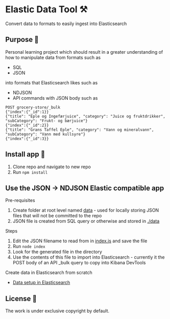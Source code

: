 # Elastic Data Tool ⚒️

Convert data to formats to easily ingest into Elasticsearch

## Purpose 💖

Personal learning project which should result in a greater understanding of how to manipulate data from formats such as

- SQL
- JSON

into formats that Elasticsearch likes such as

- NDJSON
- API commands with JSON body such as

```
POST grocery-store/_bulk
{"index":{"_id":1}}
{"title": "Eple og Ingefærjuice", "category": "Juice og fruktdrikker", "subCategory": "Frukt- og bærjuice"}
{"index":{"_id":2}}
{"title": "Grans Taffel Eple", "category": "Vann og mineralvann", "subCategory": "Vann med kullsyre"}
{"index":{"_id":3}}
```

## Install app 🐣

1. Clone repo and navigate to new repo
2. Run `npm install`

## Use the JSON -> NDJSON Elastic compatible app

Pre-requisites

1. Create folder at root level named [data](data) - used for locally storing JSON files that will not be committed to the repo
2. JSON file is created from SQL query or otherwise and stored in [./data](./data)

Steps

1. Edit the JSON filename to read from in [index.js](./index.js) and save the file
2. Run `node index`
3. Look for the generated file in the directory
4. Use the contents of this file to import into Elasticsearch - currently it the POST body of an API \_bulk query to copy into Kibana DevTools

Create data in Elasticsearch from scratch

- [Data setup in Elasticsearch](elasticsearch-data-setup.md)

## License 📝

The work is under exclusive copyright by default.
